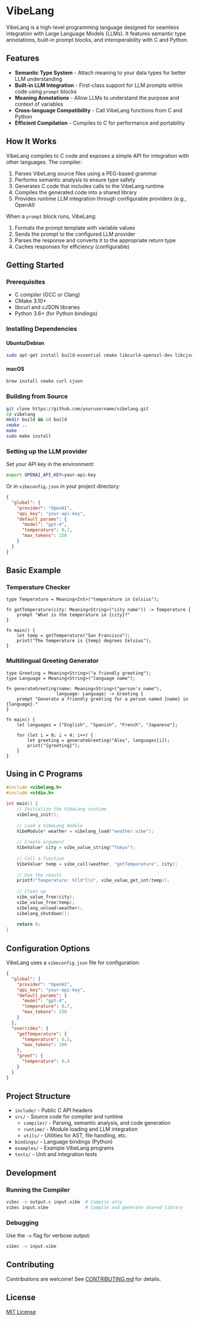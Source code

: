 # VibeLang

VibeLang is a high-level programming language designed for seamless integration with Large Language Models (LLMs). It features semantic type annotations, built-in prompt blocks, and interoperability with C and Python.

## Features

- **Semantic Type System** - Attach meaning to your data types for better LLM understanding
- **Built-in LLM Integration** - First-class support for LLM prompts within code using `prompt` blocks
- **Meaning Annotations** - Allow LLMs to understand the purpose and context of variables
- **Cross-language Compatibility** - Call VibeLang functions from C and Python
- **Efficient Compilation** - Compiles to C for performance and portability

## How It Works

VibeLang compiles to C code and exposes a simple API for integration with other languages. The compiler:

1. Parses VibeLang source files using a PEG-based grammar
2. Performs semantic analysis to ensure type safety
3. Generates C code that includes calls to the VibeLang runtime
4. Compiles the generated code into a shared library
5. Provides runtime LLM integration through configurable providers (e.g., OpenAI)

When a `prompt` block runs, VibeLang:

1. Formats the prompt template with variable values
2. Sends the prompt to the configured LLM provider
3. Parses the response and converts it to the appropriate return type
4. Caches responses for efficiency (configurable)

## Getting Started

### Prerequisites

- C compiler (GCC or Clang)
- CMake 3.10+
- libcurl and cJSON libraries
- Python 3.6+ (for Python bindings)

### Installing Dependencies

#### Ubuntu/Debian
```bash
sudo apt-get install build-essential cmake libcurl4-openssl-dev libcjson-dev
```

#### macOS
```bash
brew install cmake curl cjson
```

### Building from Source

```bash
git clone https://github.com/yourusername/vibelang.git
cd vibelang
mkdir build && cd build
cmake ..
make
sudo make install
```

### Setting up the LLM provider

Set your API key in the environment:
```bash
export OPENAI_API_KEY=your-api-key
```

Or in `vibeconfig.json` in your project directory:
```json
{
  "global": {
    "provider": "OpenAI",
    "api_key": "your-api-key",
    "default_params": { 
      "model": "gpt-4",
      "temperature": 0.7, 
      "max_tokens": 150 
    }
  }
}
```

## Basic Example

### Temperature Checker

```vibe
type Temperature = Meaning<Int>("temperature in Celsius");

fn getTemperature(city: Meaning<String>("city name")) -> Temperature {
    prompt "What is the temperature in {city}?"
}

fn main() {
    let temp = getTemperature("San Francisco");
    print("The temperature is {temp} degrees Celsius");
}
```

### Multilingual Greeting Generator

```vibe
type Greeting = Meaning<String>("a friendly greeting");
type Language = Meaning<String>("language name");

fn generateGreeting(name: Meaning<String>("person's name"), 
                   language: Language) -> Greeting {
    prompt "Generate a friendly greeting for a person named {name} in {language}."
}

fn main() {
    let languages = ["English", "Spanish", "French", "Japanese"];
    
    for (let i = 0; i < 4; i++) {
        let greeting = generateGreeting("Alex", languages[i]);
        print("{greeting}");
    }
}
```

## Using in C Programs

```c
#include <vibelang.h>
#include <stdio.h>

int main() {
    // Initialize the VibeLang runtime
    vibelang_init();
    
    // Load a VibeLang module
    VibeModule* weather = vibelang_load("weather.vibe");
    
    // Create argument
    VibeValue* city = vibe_value_string("Tokyo");
    
    // Call a function
    VibeValue* temp = vibe_call(weather, "getTemperature", city);
    
    // Use the result
    printf("Temperature: %lld°C\n", vibe_value_get_int(temp));
    
    // Clean up
    vibe_value_free(city);
    vibe_value_free(temp);
    vibelang_unload(weather);
    vibelang_shutdown();
    
    return 0;
}
```

## Configuration Options

VibeLang uses a `vibeconfig.json` file for configuration:

```json
{
  "global": {
    "provider": "OpenAI",
    "api_key": "your-api-key",
    "default_params": { 
      "model": "gpt-4",
      "temperature": 0.7, 
      "max_tokens": 150 
    }
  },
  "overrides": {
    "getTemperature": { 
      "temperature": 0.5,
      "max_tokens": 100
    },
    "greet": { 
      "temperature": 0.9
    }
  }
}
```

## Project Structure

- `include/` - Public C API headers
- `src/` - Source code for compiler and runtime
  - `compiler/` - Parsing, semantic analysis, and code generation
  - `runtime/` - Module loading and LLM integration
  - `utils/` - Utilities for AST, file handling, etc.
- `bindings/` - Language bindings (Python)
- `examples/` - Example VibeLang programs
- `tests/` - Unit and integration tests

## Development

### Running the Compiler

```bash
vibec -o output.c input.vibe  # Compile only
vibec input.vibe              # Compile and generate shared library
```

### Debugging

Use the `-v` flag for verbose output:

```bash
vibec -v input.vibe
```

## Contributing

Contributions are welcome! See [CONTRIBUTING.md](CONTRIBUTING.md) for details.

## License

[MIT License](LICENSE)
